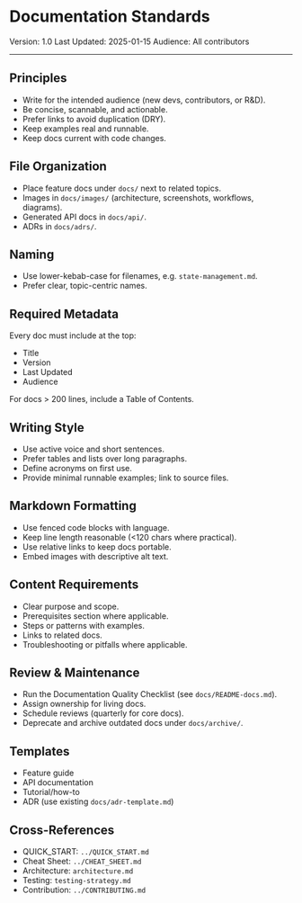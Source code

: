 # Documentation Standards

Version: 1.0
Last Updated: 2025-01-15
Audience: All contributors

---

## Principles
- Write for the intended audience (new devs, contributors, or R&D).
- Be concise, scannable, and actionable.
- Prefer links to avoid duplication (DRY).
- Keep examples real and runnable.
- Keep docs current with code changes.

## File Organization
- Place feature docs under `docs/` next to related topics.
- Images in `docs/images/` (architecture, screenshots, workflows, diagrams).
- Generated API docs in `docs/api/`.
- ADRs in `docs/adrs/`.

## Naming
- Use lower-kebab-case for filenames, e.g. `state-management.md`.
- Prefer clear, topic-centric names.

## Required Metadata
Every doc must include at the top:
- Title
- Version
- Last Updated
- Audience

For docs > 200 lines, include a Table of Contents.

## Writing Style
- Use active voice and short sentences.
- Prefer tables and lists over long paragraphs.
- Define acronyms on first use.
- Provide minimal runnable examples; link to source files.

## Markdown Formatting
- Use fenced code blocks with language.
- Keep line length reasonable (<120 chars where practical).
- Use relative links to keep docs portable.
- Embed images with descriptive alt text.

## Content Requirements
- Clear purpose and scope.
- Prerequisites section where applicable.
- Steps or patterns with examples.
- Links to related docs.
- Troubleshooting or pitfalls where applicable.

## Review & Maintenance
- Run the Documentation Quality Checklist (see `docs/README-docs.md`).
- Assign ownership for living docs.
- Schedule reviews (quarterly for core docs).
- Deprecate and archive outdated docs under `docs/archive/`.

## Templates
- Feature guide
- API documentation
- Tutorial/how-to
- ADR (use existing `docs/adr-template.md`)

## Cross-References
- QUICK_START: `../QUICK_START.md`
- Cheat Sheet: `../CHEAT_SHEET.md`
- Architecture: `architecture.md`
- Testing: `testing-strategy.md`
- Contribution: `../CONTRIBUTING.md`
